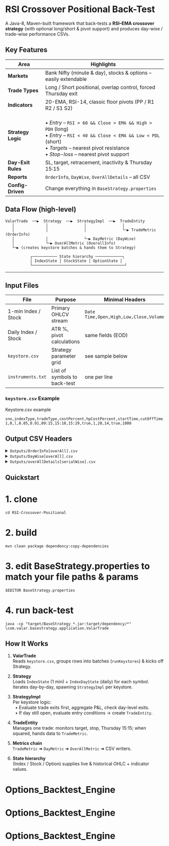 # RSI Crossover Positional Back-Test 

A Java-8, Maven-built framework that back-tests a **RSI–EMA crossover strategy** (with optional long/short & pivot support) and produces day-wise / trade-wise performance CSVs.

##  **Key Features**
| Area | Highlights |
|------|------------|
| **Markets** | Bank Nifty (minute & day), stocks & options – easily extendable |
| **Trade Types** | Long / Short positional, overlap control, forced Thursday exit |
| **Indicators** | 20-EMA, RSI-14, classic floor pivots (PP / R1 R2 / S1 S2) |
| **Strategy Logic** |<br>• *Entry* – `RSI > 60 && Close > EMA && High > PDH` (long)  <br>• *Entry* – `RSI < 40 && Close < EMA && Low < PDL` (short)  <br>• *Targets* – nearest pivot resistance  <br>• *Stop-loss* – nearest pivot support |
| **Day-Exit Rules** | SL, target, retracement, inactivity & Thursday 15:15 |
| **Reports** | `OrderInfo`, `DayWise`, `OverAllDetails` – all CSV |
| **Config-Driven** | Change everything in `BaseStrategy.properties` |


##  **Data Flow (high-level)**
```
ValarTrade  ──▶  Strategy  ──▶  StrategyImpl  ──▶  TradeEntity
   │              │                │                │
   │              │                │                └─▶ TradeMetric (OrderInfo)
   │              │                └─▶ DayMetric (DayWise)
   │              └─▶ OverAllMetric (OverallInfo)
   └─▶ (creates keystore batches & hands them to Strategy)

           ┌─────────── State hierarchy ────────────┐
           │ IndexState │ StockState │ OptionState │
           └─────────────────────────────────────────┘
```
---

##  **Input Files**
| File                   | Purpose                         | Minimal Headers                     |
|------------------------|---------------------------------|-------------------------------------|
| 1-min Index / Stock    | Primary OHLCV stream            | `Date Time,Open,High,Low,Close,Volume` |
| Daily Index / Stock    | ATR %, pivot calculations       | same fields (EOD)                   |
| `keystore.csv`         | Strategy parameter grid         | see sample below                    |
| `instruments.txt`      | List of symbols to back-test    | one per line                        |


### `keystore.csv` Example

Keystore.csv example
```
sno,indexType,tradeType,costPercent,hpCostPercent,startTime,cutOffTime,endTime,positional,candlePeriod,emaPeriod,rsiPeriod,usePivots,maxOverlap
1,0,l,0.05,0.01,09:15,15:10,15:29,true,1,20,14,true,1000
```

## **Output CSV Headers**
<details>
<summary><code>Outputs/OrderInfo[overAll].csv</code></summary>

S.no,Symbol,Date,ID,Holding Period,TradeType,Event,EntryDate,EntryTime,EntryClose,
EntryEMA,EntryRSI,EntryPivot,
Event,ExitDate,ExitTime,ExitClose,
ExitEMA,ExitRSI,ExitPivot,
Reason,ReasonInfo,Profit,Profit%,tradeMaxProfit,ProfitWith(Cost),Profit%With(Cost),
DayAtrPercentile,DayAtrPercent,candlesWaited,IndexCloseAtExit,HoldingCost
</details>

<details>
<summary><code>Outputs/DayWise[overAll].csv</code></summary>
sno,date,TotalTrades,profit,profit%,ProfitWithcost,Profit%WithCost
</details>

<details>
<summary><code>Outputs/overAllDetails[serialWise].csv</code></summary>
</details>


## Quickstart

# 1. clone
```git clone https://github.com/sanjeevprasanna/RSI-Crossover-Positional.git
cd RSI-Crossover-Positional
```
# 2. build
```mvn clean package dependency:copy-dependencies```

# 3. edit BaseStrategy.properties to match your file paths & params
```$EDITOR BaseStrategy.properties```

# 4. run back-test
```java -cp "target/BaseStrategy_*.jar:target/dependency/*" \com.valar.basestrategy.application.ValarTrade```

## How It Works

1. **ValarTrade**  
    Reads `keystore.csv`, groups rows into batches (`runKeystores`) & kicks off Strategy.

2. **Strategy**  
    Loads `IndexState` (1 min) + `IndexDayState` (daily) for each symbol.  
    Iterates day-by-day, spawning `StrategyImpl` per keystore.

3. **StrategyImpl**  
    Per keystore logic:  
    &nbsp;&nbsp;• Evaluate trade exits first, aggregate P&L, check day-level exits.  
    &nbsp;&nbsp;• If day still open, evaluate entry conditions → create `TradeEntity`.

4. **TradeEntity**  
    Manages one trade: monitors target, stop, Thursday 15:15; when squared, hands data to `TradeMetric`.

5. **Metrics chain**  
    `TradeMetric` ➜ `DayMetric` ➜ `OverAllMetric` ➜ CSV writers.

6. **State hierarchy**  
    (Index / Stock / Option) supplies live & historical OHLC + indicator values.
# Options_Backtest_Engine
# Options_Backtest_Engine
# Options_Backtest_Engine
